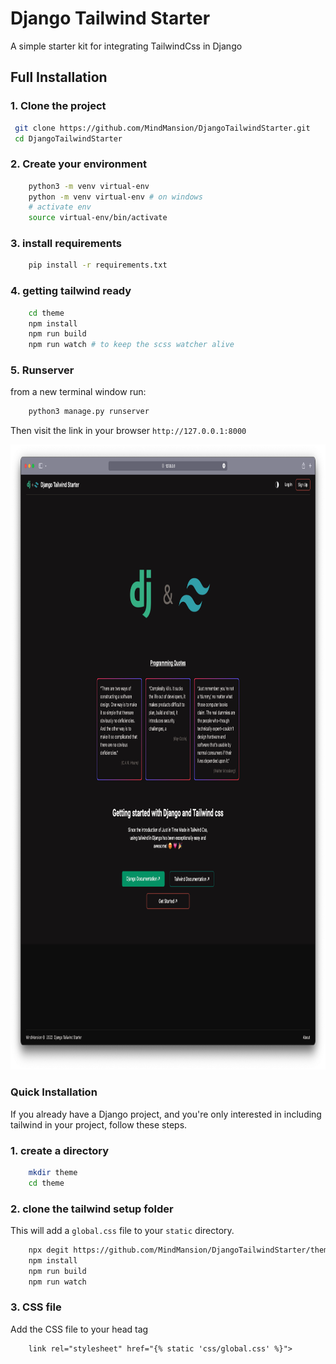 # Django Tailwind Starter

A simple starter kit for integrating TailwindCss in Django

## Full Installation

### 1. Clone the project
```bash
 git clone https://github.com/MindMansion/DjangoTailwindStarter.git
 cd DjangoTailwindStarter
```

### 2. Create your environment

```bash
    python3 -m venv virtual-env
    python -m venv virtual-env # on windows
    # activate env
    source virtual-env/bin/activate
```

### 3. install requirements

```bash
    pip install -r requirements.txt
```

### 4. getting tailwind ready
```bash
    cd theme
    npm install
    npm run build
    npm run watch # to keep the scss watcher alive 
```

### 5. Runserver
from a new terminal window run:
```bash
    python3 manage.py runserver
```
Then visit the link in your browser `http://127.0.0.1:8000`

<img src="static/images/screen.png" height="1000" width="1000" alt="screen">

### Quick Installation

If you already have a Django project, and you're only interested in 
including tailwind in your project, follow these steps.

### 1. create a directory
```bash
    mkdir theme
    cd theme
```

### 2. clone the tailwind setup folder
This will add a `global.css` file to your `static` directory.
```bash
    npx degit https://github.com/MindMansion/DjangoTailwindStarter/theme
    npm install
    npm run build
    npm run watch
```

### 3. CSS file
Add the CSS file to your head tag
```html
    link rel="stylesheet" href="{% static 'css/global.css' %}">
```